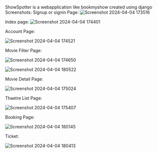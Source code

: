 ShowSpotter is a webapplication like bookmyshow created using django
Screenshots:
Signup or signin Page:
![Screenshot 2024-04-04 173516](https://github.com/sachinsachu513/Showspotter/assets/152256429/cde8d950-0ffb-4281-bb86-4dcfefe25c33)

Index page:
![Screenshot 2024-04-04 174401](https://github.com/sachinsachu513/Showspotter/assets/152256429/27fa89ff-388e-4f77-b771-2133381f46fd)

Account Page:

![Screenshot 2024-04-04 174521](https://github.com/sachinsachu513/Showspotter/assets/152256429/d327fa89-f959-43f0-9ea7-a680e50336fa)

Movie Filter Page:

![Screenshot 2024-04-04 174650](https://github.com/sachinsachu513/Showspotter/assets/152256429/d49c4343-772e-42d7-a9b5-893013425661)


![Screenshot 2024-04-04 180522](https://github.com/sachinsachu513/Showspotter/assets/152256429/e7d85f25-44b4-4f69-bd4d-5725d984a3c7)

Movie Detail Page:

![Screenshot 2024-04-04 175024](https://github.com/sachinsachu513/Showspotter/assets/152256429/b43424d7-fa16-4257-a99c-c176483bf6e0)

Thaetre List Page:

![Screenshot 2024-04-04 175407](https://github.com/sachinsachu513/Showspotter/assets/152256429/ef1ea165-3d5b-4aed-b298-f20f28cb06a7)

Booking Page:

![Screenshot 2024-04-04 180145](https://github.com/sachinsachu513/Showspotter/assets/152256429/fb7081e2-cdfb-4c6c-a211-bb553bdec565)

Ticket:

![Screenshot 2024-04-04 180413](https://github.com/sachinsachu513/Showspotter/assets/152256429/82588559-fe99-4a1c-9d0a-f9253409c74a)

